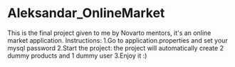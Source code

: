 # Aleksandar_OnlineMarket

This is the final project given to me by Novarto mentors, it's an online market application.
Instructions:
1.Go to application.properties and set your mysql password
2.Start the project: the project will automatically create 2 dummy products and 1 dummy user
3.Enjoy it :)